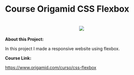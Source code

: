 # Course Origamid CSS Flexbox

<h1 align="center"> <img src="img/gif.gif"></h1>


**About this Project:**

In this project I made a responsive website using flexbox.

**Course Link:**

https://www.origamid.com/curso/css-flexbox